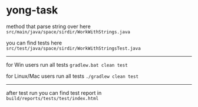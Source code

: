 # yong-task

method that parse string over here `src/main/java/space/sirdir/WorkWithStrings.java`

you can find tests here `src/test/java/space/sirdir/WorkWithStringsTest.java`

----

for Win users run all tests `gradlew.bat clean test`

for Linux/Mac users run all tests `./gradlew clean test`

----

after test run you can find test report in `build/reports/tests/test/index.html`
